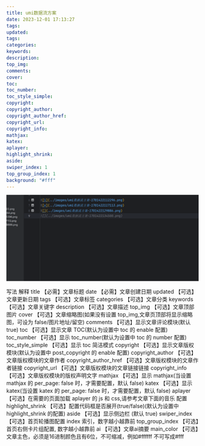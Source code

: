 ```yaml
---
title: umi数据流方案
date: 2023-12-01 17:13:27
tags:
updated:
tags:
categories:
keywords:
description:
top_img:
comments:
cover:
toc:
toc_number:
toc_style_simple:
copyright:
copyright_author:
copyright_author_href:
copyright_url:
copyright_info:
mathjax:
katex:
aplayer:
highlight_shrink:
aside:
swiper_index: 1
top_group_index: 1
background: "#fff"
---
```

![](../images/umi数据流方案-1701423451985.png)


写法	解释
title	【必需】文章标题
date	【必需】文章创建日期
updated	【可选】文章更新日期
tags	【可选】文章标签
categories	【可选】文章分类
keywords	【可选】文章关键字
description	【可选】文章描述
top_img	【可选】文章顶部图片
cover	【可选】文章缩略图(如果没有设置 top_img,文章页顶部将显示缩略图，可设为 false/图片地址/留空)
comments	【可选】显示文章评论模块(默认 true)
toc	【可选】显示文章 TOC(默认为设置中 toc 的 enable 配置)
toc_number	【可选】显示 toc_number(默认为设置中 toc 的 number 配置)
toc_style_simple	【可选】显示 toc 简洁模式
copyright	【可选】显示文章版权模块(默认为设置中 post_copyright 的 enable 配置)
copyright_author	【可选】文章版权模块的文章作者
copyright_author_href	【可选】文章版权模块的文章作者链接
copyright_url	【可选】文章版权模块的文章链接链接
copyright_info	【可选】文章版权模块的版权声明文字
mathjax	【可选】显示 mathjax(当设置 mathjax 的 per_page: false 时，才需要配置，默认 false)
katex	【可选】显示 katex(当设置 katex 的 per_page: false 时，才需要配置，默认 false)
aplayer	【可选】在需要的页面加载 aplayer 的 js 和 css,请参考文章下面的音乐 配置
highlight_shrink	【可选】配置代码框是否展开(true/false)(默认为设置中 highlight_shrink 的配置)
aside	【可选】显示侧边栏 (默认 true)
swiper_index	【可选】首页轮播图配置 index 索引，数字越小越靠前
top_group_index	【可选】首页右侧卡片组配置, 数字越小越靠前
ai	【可选】文章ai摘要
main_color	【可选】文章主色，必须是16进制颜色且有6位，不可缩减，例如#ffffff 不可写成#fff
